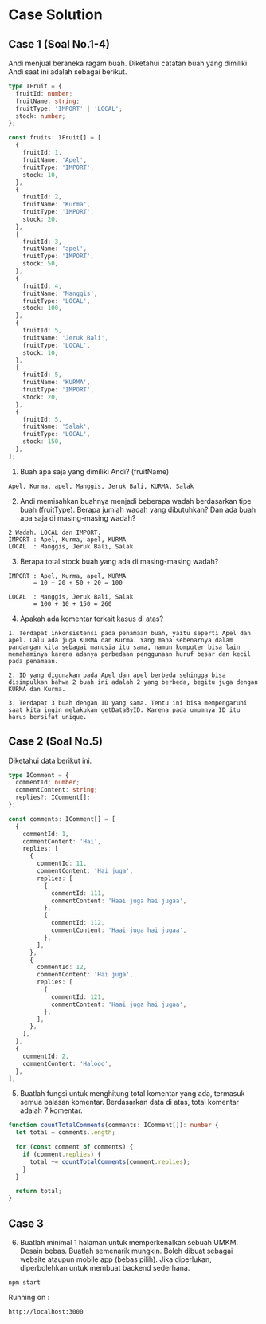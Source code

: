 # Case Solution

## Case 1 (Soal No.1-4)

Andi menjual beraneka ragam buah. Diketahui catatan buah yang dimiliki Andi saat ini adalah sebagai berikut.

```typescript
type IFruit = {
  fruitId: number;
  fruitName: string;
  fruitType: 'IMPORT' | 'LOCAL';
  stock: number;
};

const fruits: IFruit[] = [
  {
    fruitId: 1,
    fruitName: 'Apel',
    fruitType: 'IMPORT',
    stock: 10,
  },
  {
    fruitId: 2,
    fruitName: 'Kurma',
    fruitType: 'IMPORT',
    stock: 20,
  },
  {
    fruitId: 3,
    fruitName: 'apel',
    fruitType: 'IMPORT',
    stock: 50,
  },
  {
    fruitId: 4,
    fruitName: 'Manggis',
    fruitType: 'LOCAL',
    stock: 100,
  },
  {
    fruitId: 5,
    fruitName: 'Jeruk Bali',
    fruitType: 'LOCAL',
    stock: 10,
  },
  {
    fruitId: 5,
    fruitName: 'KURMA',
    fruitType: 'IMPORT',
    stock: 20,
  },
  {
    fruitId: 5,
    fruitName: 'Salak',
    fruitType: 'LOCAL',
    stock: 150,
  },
];
```

1. Buah apa saja yang dimiliki Andi? (fruitName)

```
Apel, Kurma, apel, Manggis, Jeruk Bali, KURMA, Salak
```

2. Andi memisahkan buahnya menjadi beberapa wadah berdasarkan tipe buah (fruitType). Berapa jumlah wadah yang dibutuhkan? Dan ada buah apa saja di
   masing-masing wadah?

```
2 Wadah. LOCAL dan IMPORT.
IMPORT : Apel, Kurma, apel, KURMA
LOCAL  : Manggis, Jeruk Bali, Salak
```

3. Berapa total stock buah yang ada di masing-masing wadah?

```
IMPORT : Apel, Kurma, apel, KURMA
       = 10 + 20 + 50 + 20 = 100

LOCAL  : Manggis, Jeruk Bali, Salak
       = 100 + 10 + 150 = 260
```

4. Apakah ada komentar terkait kasus di atas?

```
1. Terdapat inkonsistensi pada penamaan buah, yaitu seperti Apel dan apel. Lalu ada juga KURMA dan Kurma. Yang mana sebenarnya dalam pandangan kita sebagai manusia itu sama, namun komputer bisa lain memahaminya karena adanya perbedaan penggunaan huruf besar dan kecil pada penamaan.

2. ID yang digunakan pada Apel dan apel berbeda sehingga bisa disimpulkan bahwa 2 buah ini adalah 2 yang berbeda, begitu juga dengan KURMA dan Kurma.

3. Terdapat 3 buah dengan ID yang sama. Tentu ini bisa mempengaruhi saat kita ingin melakukan getDataByID. Karena pada umumnya ID itu harus bersifat unique.
```

## Case 2 (Soal No.5)

Diketahui data berikut ini.

```typescript
type IComment = {
  commentId: number;
  commentContent: string;
  replies?: IComment[];
};

const comments: IComment[] = [
  {
    commentId: 1,
    commentContent: 'Hai',
    replies: [
      {
        commentId: 11,
        commentContent: 'Hai juga',
        replies: [
          {
            commentId: 111,
            commentContent: 'Haai juga hai jugaa',
          },
          {
            commentId: 112,
            commentContent: 'Haai juga hai jugaa',
          },
        ],
      },
      {
        commentId: 12,
        commentContent: 'Hai juga',
        replies: [
          {
            commentId: 121,
            commentContent: 'Haai juga hai jugaa',
          },
        ],
      },
    ],
  },
  {
    commentId: 2,
    commentContent: 'Halooo',
  },
];
```

5. Buatlah fungsi untuk menghitung total komentar yang ada, termasuk semua
   balasan komentar. Berdasarkan data di atas, total komentar adalah 7 komentar.

```typescript
function countTotalComments(comments: IComment[]): number {
  let total = comments.length;

  for (const comment of comments) {
    if (comment.replies) {
      total += countTotalComments(comment.replies);
    }
  }

  return total;
}
```

## Case 3

6. Buatlah minimal 1 halaman untuk memperkenalkan sebuah UMKM. Desain bebas. Buatlah semenarik mungkin. Boleh dibuat sebagai website ataupun mobile app (bebas pilih). Jika diperlukan, diperbolehkan untuk membuat backend sederhana.

```
npm start
```

Running on :

```
http://localhost:3000
```
